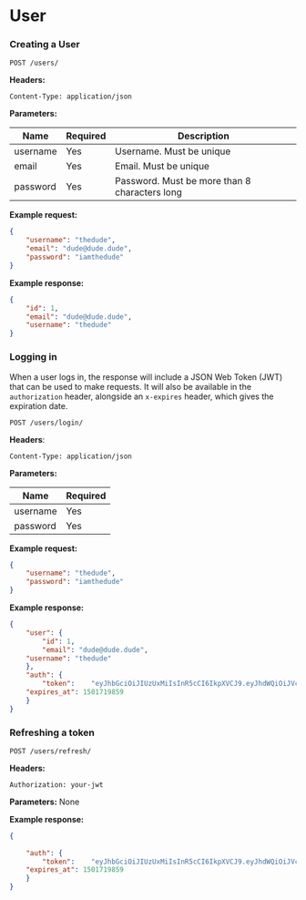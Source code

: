 # User

### Creating a User

`POST /users/`

**Headers:**

`Content-Type: application/json`

**Parameters:**

|**Name**|**Required**|**Description**|
| -------- | ---------- | ------------- |
| username | Yes        | Username. Must be unique |
| email    | Yes        | Email. Must be unique |
| password | Yes        | Password. Must be more than 8 characters long |

**Example request:**

```json
{
	"username": "thedude",
	"email": "dude@dude.dude",
	"password": "iamthedude"
}
```

**Example response:**

```json
{
    "id": 1,
    "email": "dude@dude.dude",
    "username": "thedude"
}
```

### Logging in

When a user logs in, the response will include a JSON Web Token (JWT) that can be used to make requests. It will also be available in the `authorization` header, alongside an `x-expires` header, which gives the expiration date.

`POST /users/login/`

**Headers**:

`Content-Type: application/json`

**Parameters:**

|**Name**|**Required**|
| -------- | ---------- |
| username | Yes        |
| password | Yes        |

**Example request:**

```json
{
	"username": "thedude",
	"password": "iamthedude"
}
```

**Example response:**

```json
{
    "user": {
        "id": 1,
        "email": "dude@dude.dude",
	"username": "thedude"
    },
    "auth": {
    	"token": 	"eyJhbGciOiJIUzUxMiIsInR5cCI6IkpXVCJ9.eyJhdWQiOiJVc2VyOjEiLCJleHAiOjE1MDEwMzY5OTUsImlhdCI6MTUwMDk1MDU5NSwiaXNzIjoiQVBJIiwianRpIjoiZWIxYWIzYmItMDZhNi00MjI5LWI1ZDUtZTUxM2JlMTJlYTU0IiwicGVtIjp7fSwic3ViIjoiVXNlcjoxIiwidHlwIjoiYWNjZXNzIn0.AvyI2nd9YjGRydRgsGpg6sdGeu3FA373rvef6HU7z0bMXhua6B06OedPYmLFcwiQZG2PioJ_dsq7eSCpFnHAtQ",
	"expires_at": 1501719859
    }
}
```

### Refreshing a token

`POST /users/refresh/`

**Headers:**

`Authorization: your-jwt`

**Parameters:**
None

**Example response:**
```json
{
    
    "auth": {
    	"token": 	"eyJhbGciOiJIUzUxMiIsInR5cCI6IkpXVCJ9.eyJhdWQiOiJVc2VyOjEiLCJleHAiOjE1MDEwMzY5OTUsImlhdCI6MTUwMDk1MDU5NSwiaXNzIjoiQVBJIiwianRpIjoiZWIxYWIzYmItMDZhNi00MjI5LWI1ZDUtZTUxM2JlMTJlYTU0IiwicGVtIjp7fSwic3ViIjoiVXNlcjoxIiwidHlwIjoiYWNjZXNzIn0.AvyI2nd9YjGRydRgsGpg6sdGeu3FA373rvef6HU7z0bMXhua6B06OedPYmLFcwiQZG2PioJ_dsq7eSCpFnHAtQ",
	"expires_at": 1501719859
    }
}
```
